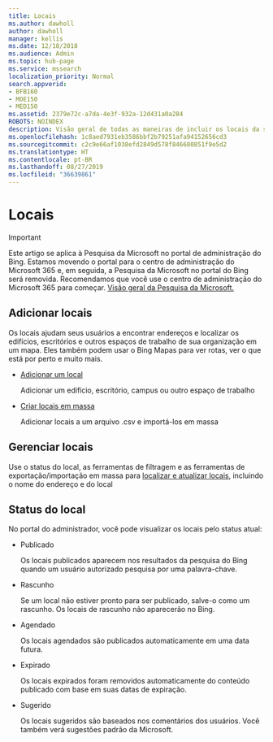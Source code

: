 ```yaml
---
title: Locais
ms.author: dawholl
author: dawholl
manager: kellis
ms.date: 12/18/2018
ms.audience: Admin
ms.topic: hub-page
ms.service: mssearch
localization_priority: Normal
search.appverid:
- BFB160
- MOE150
- MED150
ms.assetid: 2379e72c-a7da-4e3f-932a-12d431a0a284
ROBOTS: NOINDEX
description: Visão geral de todas as maneiras de incluir os locais da sua organização nos resultados de trabalho da Pesquisa da Microsoft
ms.openlocfilehash: 1c8aed7931eb3586bbf2b79251afa94152656cd3
ms.sourcegitcommit: c2c9e66af1038efd2849d578f846680851f9e5d2
ms.translationtype: HT
ms.contentlocale: pt-BR
ms.lasthandoff: 08/27/2019
ms.locfileid: "36639861"
---
```

# <a name="locations"></a>Locais

> [!IMPORTANT]
> Este artigo se aplica à Pesquisa da Microsoft no portal de administração do Bing. Estamos movendo o portal para o centro de administração do Microsoft 365 e, em seguida, a Pesquisa da Microsoft no portal do Bing será removida. Recomendamos que você use o centro de administração do Microsoft 365 para começar. [Visão geral da Pesquisa da Microsoft.](overview-microsoft-search.md)
    
## <a name="add-locations"></a>Adicionar locais

Os locais ajudam seus usuários a encontrar endereços e localizar os edifícios, escritórios e outros espaços de trabalho de sua organização em um mapa. Eles também podem usar o Bing Mapas para ver rotas, ver o que está por perto e muito mais.
  
- [Adicionar um local](add-a-location.md)
    
    Adicionar um edifício, escritório, campus ou outro espaço de trabalho
    
- [Criar locais em massa](bulk-create-locations.md)
    
    Adicionar locais a um arquivo .csv e importá-los em massa
    
## <a name="manage-locations"></a>Gerenciar locais

Use o status do local, as ferramentas de filtragem e as ferramentas de exportação/importação em massa para [localizar e atualizar locais](manage-locations.md), incluindo o nome do endereço e do local
  
## <a name="location-status"></a>Status do local

No portal do administrador, você pode visualizar os locais pelo status atual:
  
- Publicado
    
    Os locais publicados aparecem nos resultados da pesquisa do Bing quando um usuário autorizado pesquisa por uma palavra-chave.
    
- Rascunho
    
    Se um local não estiver pronto para ser publicado, salve-o como um rascunho. Os locais de rascunho não aparecerão no Bing.
    
- Agendado
    
    Os locais agendados são publicados automaticamente em uma data futura.
    
- Expirado
    
    Os locais expirados foram removidos automaticamente do conteúdo publicado com base em suas datas de expiração.
    
- Sugerido
    
    Os locais sugeridos são baseados nos comentários dos usuários. Você também verá sugestões padrão da Microsoft.

  

